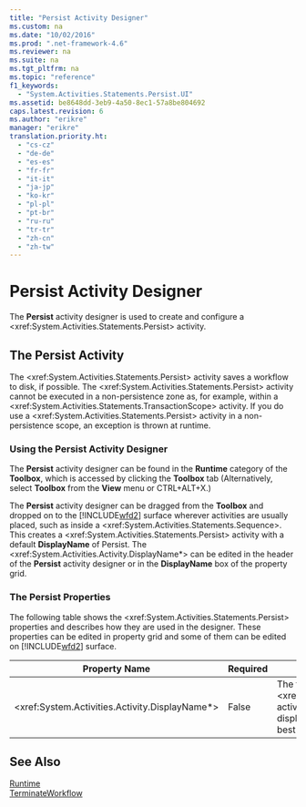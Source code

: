 ```yaml
---
title: "Persist Activity Designer"
ms.custom: na
ms.date: "10/02/2016"
ms.prod: ".net-framework-4.6"
ms.reviewer: na
ms.suite: na
ms.tgt_pltfrm: na
ms.topic: "reference"
f1_keywords: 
  - "System.Activities.Statements.Persist.UI"
ms.assetid: be8648dd-3eb9-4a50-8ec1-57a8be804692
caps.latest.revision: 6
ms.author: "erikre"
manager: "erikre"
translation.priority.ht: 
  - "cs-cz"
  - "de-de"
  - "es-es"
  - "fr-fr"
  - "it-it"
  - "ja-jp"
  - "ko-kr"
  - "pl-pl"
  - "pt-br"
  - "ru-ru"
  - "tr-tr"
  - "zh-cn"
  - "zh-tw"
---
```

# Persist Activity Designer
The **Persist** activity designer is used to create and configure a \<xref:System.Activities.Statements.Persist> activity.  
  
## The Persist Activity  
 The \<xref:System.Activities.Statements.Persist> activity saves a workflow to disk, if possible. The \<xref:System.Activities.Statements.Persist> activity cannot be executed in a non-persistence zone as, for example, within a \<xref:System.Activities.Statements.TransactionScope> activity. If you do use a \<xref:System.Activities.Statements.Persist> activity in a non-persistence scope, an exception is thrown at runtime.  
  
### Using the Persist Activity Designer  
 The **Persist** activity designer can be found in the **Runtime** category of the **Toolbox**, which is accessed by clicking the **Toolbox** tab (Alternatively, select **Toolbox** from the **View** menu or CTRL+ALT+X.)  
  
 The **Persist** activity designer can be dragged from the **Toolbox** and dropped on to the [!INCLUDE[wfd2](../workflowdesigner/includes/wfd2_md.md)] surface wherever activities are usually placed, such as inside a \<xref:System.Activities.Statements.Sequence>. This creates a \<xref:System.Activities.Statements.Persist> activity with a default **DisplayName** of Persist. The \<xref:System.Activities.Activity.DisplayName*> can be edited in the header of the **Persist** activity designer or in the **DisplayName** box of the property grid.  
  
### The Persist Properties  
 The following table shows the \<xref:System.Activities.Statements.Persist> properties and describes how they are used in the designer. These properties can be edited in property grid and some of them can be edited on [!INCLUDE[wfd2](../workflowdesigner/includes/wfd2_md.md)] surface.  
  
|Property Name|Required|Usage|  
|-------------------|--------------|-----------|  
|\<xref:System.Activities.Activity.DisplayName*>|False|The friendly name of the \<xref:System.Activities.Statements.Persist> activity. The default is Persist. Although the display name is not strictly required, it is a best practice to use a display name.|  
  
## See Also  
 [Runtime](../workflowdesigner/runtime-activity-designers.md)   
 [TerminateWorkflow](../workflowdesigner/terminateworkflow-activity-designer.md)